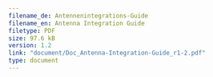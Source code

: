 ```yaml
---
filename_de: Antennenintegrations-Guide
filename_en: Antenna Integration Guide
filetype: PDF
size: 97.6 kB
version: 1.2
link: "document/Doc_Antenna-Integration-Guide_r1-2.pdf"
type: document
---
```

